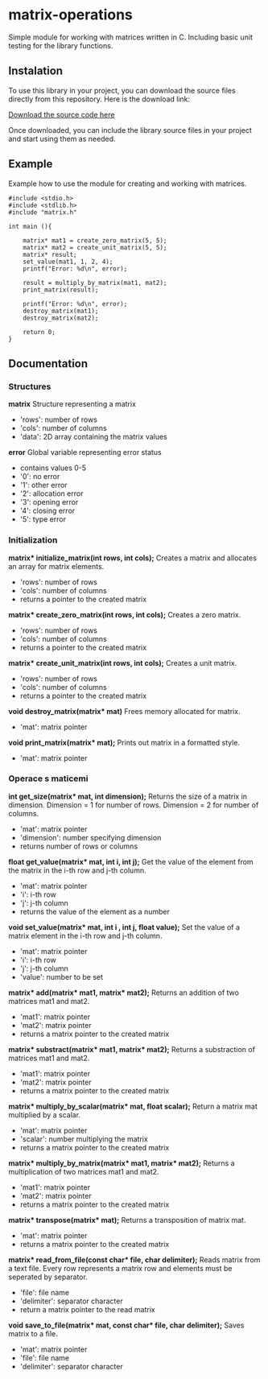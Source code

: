 # matrix-operations

Simple module for working with matrices written in C.
Including basic unit testing for the library functions.

## Instalation
To use this library in your project, you can download the source files directly from this repository. Here is the download link:

[Download the source code here](https://github.com/NovakJakub7/matrix-operations)

Once downloaded, you can include the library source files in your project and start using them as needed.

## Example
Example how to use the module for creating and working with matrices.

```
#include <stdio.h>
#include <stdlib.h>
#include "matrix.h"

int main (){
   
    matrix* mat1 = create_zero_matrix(5, 5);
    matrix* mat2 = create_unit_matrix(5, 5);
    matrix* result;
    set_value(mat1, 1, 2, 4);
    printf("Error: %d\n", error);

    result = multiply_by_matrix(mat1, mat2);
    print_matrix(result);
    
    printf("Error: %d\n", error);
    destroy_matrix(mat1);
    destroy_matrix(mat2);
    
    return 0;
}
```

## Documentation

### Structures
**matrix**
Structure representing a matrix
- 'rows': number of rows
- 'cols': number of columns
- 'data': 2D array containing the matrix values

**error**
Global variable representing error status
- contains values 0-5
- '0': no error
- '1': other error
- '2': allocation error
- '3': opening error
- '4': closing error
- '5': type error

### Initialization

**matrix\* initialize_matrix(int rows, int cols);**
Creates a matrix and allocates an array for matrix elements.
- 'rows': number of rows
- 'cols': number of columns
- returns a pointer to the created matrix

**matrix\* create_zero_matrix(int rows, int cols);**
Creates a zero matrix.
- 'rows': number of rows
- 'cols': number of columns
- returns a pointer to the created matrix

**matrix\* create_unit_matrix(int rows, int cols);**
Creates a unit matrix.
- 'rows': number of rows
- 'cols': number of columns
- returns a pointer to the created matrix

**void destroy_matrix(matrix\* mat)**
Frees memory allocated for matrix.
- 'mat': matrix pointer

**void print_matrix(matrix\* mat);**
Prints out matrix in a formatted style.
- 'mat': matrix pointer

### Operace s maticemi

**int get_size(matrix\* mat, int dimension);**
Returns the size of a matrix in dimension.
Dimension = 1 for number of rows.
Dimension = 2 for number of columns.
- 'mat': matrix pointer
- 'dimension': number specifying dimension
- returns number of rows or columns

**float get_value(matrix\* mat, int i, int j);**
Get the value of the element from the matrix in the i-th row and j-th column.
- 'mat': matrix pointer
- 'i': i-th row
- 'j': j-th column
- returns the value of the element as a number

**void set_value(matrix\* mat, int i , int j, float value);**
Set the value of a matrix element in the i-th row and j-th column.
- 'mat': matrix pointer
- 'i': i-th row
- 'j': j-th column
- 'value': number to be set

**matrix\* add(matrix\* mat1, matrix\* mat2);**
Returns an addition of two matrices mat1 and mat2.
- 'mat1': matrix pointer
- 'mat2': matrix pointer
- returns a matrix pointer to the created matrix

**matrix\* substract(matrix\* mat1, matrix\* mat2);**
Returns a substraction of matrices mat1 and mat2.
- 'mat1': matrix pointer
- 'mat2': matrix pointer
- returns a matrix pointer to the created matrix

**matrix\* multiply_by_scalar(matrix\* mat, float scalar);**
Return a matrix mat multiplied by a scalar.
- 'mat': matrix pointer
- 'scalar': number multiplying the matrix
- returns a matrix pointer to the created matrix

**matrix\* multiply_by_matrix(matrix\* mat1, matrix\* mat2);**
Returns a multiplication of two matrices mat1 and mat2.
- 'mat1': matrix pointer
- 'mat2': matrix pointer
- returns a matrix pointer to the created matrix

**matrix\* transpose(matrix\* mat);**
Returns a transposition of matrix mat.
- 'mat': matrix pointer
- returns a matrix pointer to the created matrix

**matrix\* read_from_file(const char\* file, char delimiter);**
Reads matrix from a text file.
Every row represents a matrix row and elements must be seperated by separator.
- 'file': file name
- 'delimiter': separator character
- return a matrix pointer to the read matrix

**void save_to_file(matrix\* mat, const char\* file, char delimiter);**
Saves matrix to a file.
- 'mat': matrix pointer
- 'file': file name
- 'delimiter': separator character
